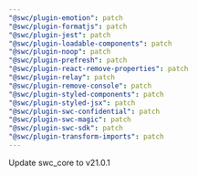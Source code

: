 ```yaml
---
"@swc/plugin-emotion": patch
"@swc/plugin-formatjs": patch
"@swc/plugin-jest": patch
"@swc/plugin-loadable-components": patch
"@swc/plugin-noop": patch
"@swc/plugin-prefresh": patch
"@swc/plugin-react-remove-properties": patch
"@swc/plugin-relay": patch
"@swc/plugin-remove-console": patch
"@swc/plugin-styled-components": patch
"@swc/plugin-styled-jsx": patch
"@swc/plugin-swc-confidential": patch
"@swc/plugin-swc-magic": patch
"@swc/plugin-swc-sdk": patch
"@swc/plugin-transform-imports": patch
---
```


Update swc_core to v21.0.1
